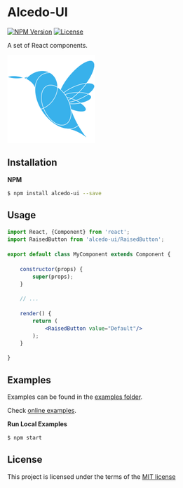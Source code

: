 # Alcedo-UI

[![NPM Version][npm-image]][npm-url]
[![License][license-image]][npm-url]

[npm-image]: https://img.shields.io/npm/v/alcedo-ui.svg
[npm-url]: https://npmjs.org/package/alcedo-ui
[license-image]: https://img.shields.io/npm/l/alcedo-ui.svg

A set of React components.

<img src="https://github.com/alcedo-ui/alcedo-ui/blob/master/assets/alcedo-logo.png?raw=true" width="200px" height="200px"/>

## Installation

**NPM**

```bash
$ npm install alcedo-ui --save
```

## Usage

```jsx
import React, {Component} from 'react';
import RaisedButton from 'alcedo-ui/RaisedButton';

export default class MyComponent extends Component {

    constructor(props) {
        super(props);
    }
    
    // ...
    
    render() {
        return (
            <RaisedButton value="Default"/>
        );
    }
    
}
```

## Examples

Examples can be found in the 
[examples folder](https://github.com/alcedo-ui/alcedo-ui/tree/master/examples).

Check [online examples](https://alcedo-ui.github.io/alcedo-ui/).

**Run Local Examples**

```bash
$ npm start
```

## License

This project is licensed under the terms of the
[MIT license](https://github.com/alcedo-ui/alcedo-ui/blob/dev/LICENSE)